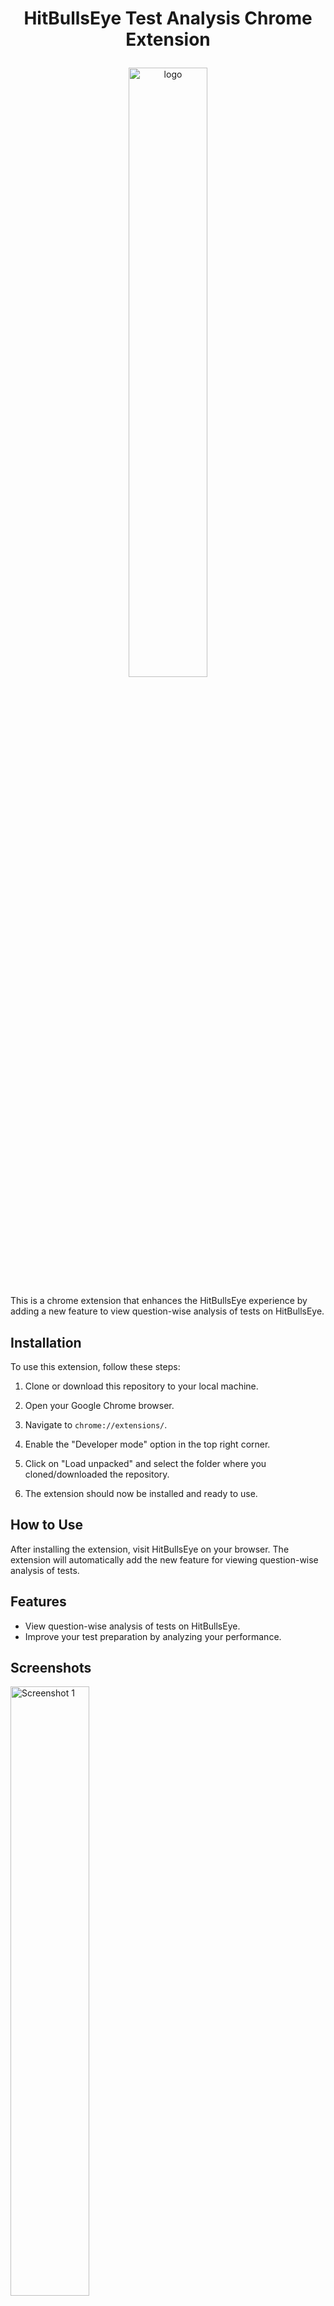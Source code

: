 # <p align="center">HitBullsEye Test Analysis Chrome Extension</p>

<p align="center">

  <img src="https://github.com/sauravhathi/Hitbullseye-Test-Analysis/assets/61316762/6a2965c8-4a50-4934-b921-1bb64825d3b9" alt="logo" style="width: 50%">
  
</p>

This is a chrome extension that enhances the HitBullsEye experience by adding a new feature to view question-wise analysis of tests on HitBullsEye.

## Installation

To use this extension, follow these steps:

1. Clone or download this repository to your local machine.

2. Open your Google Chrome browser.

3. Navigate to `chrome://extensions/`.

4. Enable the "Developer mode" option in the top right corner.

5. Click on "Load unpacked" and select the folder where you cloned/downloaded the repository.

6. The extension should now be installed and ready to use.

## How to Use

After installing the extension, visit HitBullsEye on your browser. The extension will automatically add the new feature for viewing question-wise analysis of tests.

## Features

- View question-wise analysis of tests on HitBullsEye.
- Improve your test preparation by analyzing your performance.

## Screenshots
  
<!-- Screenshot 1 -->
<img src="https://github.com/sauravhathi/Hitbullseye-Test-Analysis/assets/61316762/3453d6a0-a803-4d00-a228-3a2c7ce998d8" alt="Screenshot 1" style="width: 50%">

<!-- Screenshot 2 -->
<img src="https://github.com/sauravhathi/Hitbullseye-Test-Analysis/assets/61316762/839a4a5e-fea0-4211-9236-348c45dd11ce" alt="Screenshot 2" style="width: 50%">

## Support and Contribution

If you encounter any issues or have suggestions for improvement, please feel free to [open an issue](https://github.com/sauravhathi/Hitbullseye-Test-Analysis/issues). Contributions are also welcome! Fork the repository, make your changes, and create a pull request.

## Buy Me A Coffee ☕

If you find this extension helpful and wish to support my work, you can buy me a coffee!

<a href="https://www.buymeacoffee.com/sauravhathi" target="_blank"><img src="https://cdn.buymeacoffee.com/buttons/v2/arial-yellow.png" alt="Buy Me A Coffee" style="height: 60px !important;width: 217px !important;" ></a>

## Connect with Me

Let's connect on LinkedIn! [LinkedIn](https://www.linkedin.com/in/sauravhathi/)

## License

This project is licensed under the MIT License. See the [LICENSE](https://github.com/sauravhathi/Hitbullseye-Test-Analysis/blob/master/LICENSE) file for details.

---

👨‍💻 **Author: Saurav Hathi**
🌟 **GitHub: [https://github.com/sauravhathi](https://github.com/sauravhathi)**
